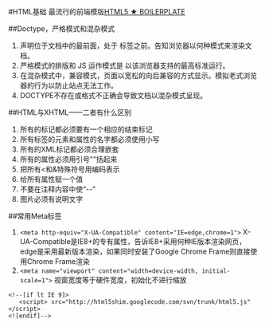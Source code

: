 #HTML基础
最流行的前端模版[HTML5 ★ BOILERPLATE](https://html5boilerplate.com/)

##Doctype，严格模式和混杂模式
1. <!DOCTYPE> 声明位于文档中的最前面，处于 <html> 标签之前。告知浏览器以何种模式来渲染文档。
2. 严格模式的排版和 JS 运作模式是 以该浏览器支持的最高标准运行。
3. 在混杂模式中，兼容模式，页面以宽松的向后兼容的方式显示。模拟老式浏览器的行为以防止站点无法工作。
4. DOCTYPE不存在或格式不正确会导致文档以混杂模式呈现。

##HTML与XHTML——二者有什么区别
1. 所有的标记都必须要有一个相应的结束标记
2. 所有标签的元素和属性的名字都必须使用小写
3. 所有的XML标记都必须合理嵌套
4. 所有的属性必须用引号""括起来
5. 把所有<和&特殊符号用编码表示
6. 给所有属性赋一个值
7. 不要在注释内容中使“--”
8. 图片必须有说明文字


##常用Meta标签
1. `<meta http-equiv="X-UA-Compatible" content="IE=edge,chrome=1">` 
X-UA-Compatible是IE8+的专有属性，告诉IE8+采用何种IE版本渲染网页，edge是采用最新版本渲染，如果同时安装了Google Chrome Frame则直接使用Chrome Frame渲染
2. `<meta name="viewport" content="width=device-width, initial-scale=1">` 
视窗宽度等于硬件宽度，初始化不进行缩放

```
<!--[if lt IE 9]>
   <script> src="http://html5shim.googlecode.com/svn/trunk/html5.js"</script>
<![endif]-->
```